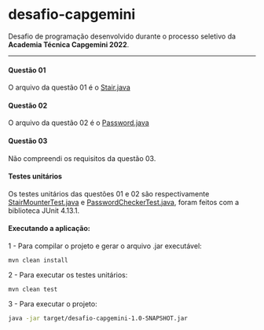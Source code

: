 # desafio-capgemini

Desafio de programação desenvolvido durante o processo seletivo da **Academia Técnica Capgemini 2022**.

---

#### Questão 01

O arquivo da questão 01 é o [Stair.java](src\main\java\desafio\Stair.java)

#### Questão 02

O arquivo da questão 02 é o [Password.java](src\main\java\desafio\Password.java)

#### Questão 03

Não compreendi os requisitos da questão 03.

#### Testes unitários

Os testes unitários das questões 01 e 02 são respectivamente [StairMounterTest.java](src\test\java\io\github\marcoantoniossilva\questao01\StairMounterTest.java) e [PasswordCheckerTest.java](src\test\java\io\github\marcoantoniossilva\questao02\PasswordCheckerTest.java), foram feitos com a biblioteca JUnit 4.13.1.

#### Executando a aplicação:

1 - Para compilar o projeto e gerar o arquivo .jar executável:

```Maven
mvn clean install
```

2 - Para executar os testes unitários:

```Maven
mvn clean test
```

3 - Para executar o projeto:

```Bash
java -jar target/desafio-capgemini-1.0-SNAPSHOT.jar
```
